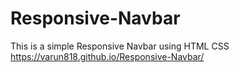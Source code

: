 # Responsive-Navbar
This is a simple Responsive Navbar using HTML CSS
<br>
https://varun818.github.io/Responsive-Navbar/

